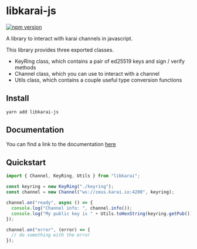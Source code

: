 # libkarai-js

[![npm version](https://badge.fury.io/js/libkarai-js.svg)](https://badge.fury.io/js/libkarai-js)

A library to interact with karai channels in javascript.

This library provides three exported classes.

- KeyRing class, which contains a pair of ed25519 keys and sign / verify methods
- Channel class, which you can use to interact with a channel
- Utils class, which contains a couple useful type conversion functions

## Install

```
yarn add libkarai-js
```

## Documentation

You can find a link to the documentation [here](https://karai.io/libkarai-js/)

## Quickstart

```ts
import { Channel, KeyRing, Utils } from "libkarai";

const keyring = new KeyRing("./keyring");
const channel = new Channel("ws://zeus.karai.io:4200", keyring);

channel.on("ready", async () => {
  console.log("Channel info: ", channel.info());
  console.log("My public key is " + Utils.toHexString(keyring.getPub()));
});

channel.on("error", (error) => {
  // do something with the error
});
```

